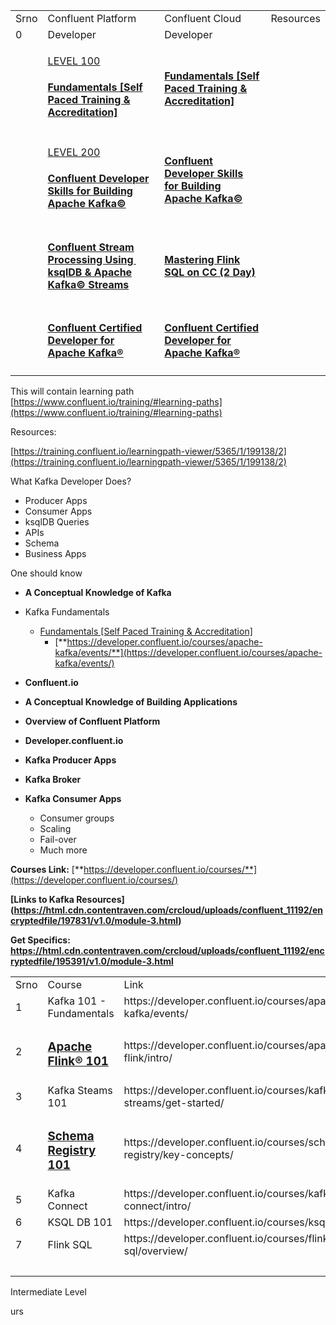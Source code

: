 <table><tbody><tr><td>Srno</td><td>Confluent Platform</td><td>Confluent Cloud</td><td>Resources</td></tr><tr><td>0</td><td>Developer</td><td>Developer</td><td>&nbsp;</td></tr><tr><td>&nbsp;</td><td><p><a href="https://training.confluent.io/channeldetail/apache-kafka-fundamentals-and-accreditation">LEVEL 100</a></p><h4><a href="https://training.confluent.io/channeldetail/apache-kafka-fundamentals-and-accreditation">Fundamentals [Self Paced Training &amp; Accreditation]</a></h4></td><td><h4><a href="https://training.confluent.io/channeldetail/apache-kafka-fundamentals-and-accreditation">Fundamentals [Self Paced Training &amp; Accreditation]</a></h4></td><td>&nbsp;</td></tr><tr><td>&nbsp;</td><td><p><a href="https://training.confluent.io/coursedetail/confluent-developer-skills-for-building-apache-kafka%C2%AE-2">LEVEL 200</a></p><h4><a href="https://training.confluent.io/coursedetail/confluent-developer-skills-for-building-apache-kafka%C2%AE-2">Confluent Developer Skills for&nbsp;Building Apache Kafka©</a></h4></td><td><h4><a href="https://training.confluent.io/coursedetail/confluent-developer-skills-for-building-apache-kafka%C2%AE-2?_gl=1*t35sgv*_gcl_aw*R0NMLjE3NDY5NzgzMTAuQ2owS0NRandsWUhCQmhEOUFSSXNBTFJ1MDlyMHRobUNRQ0YxTk4tam42QkNMNlcwazFBakNzZjhMNGstOS1zV2JmSFZreW0wLW1ZRkJUc2FBaHp0RUFMd193Y0I.*_gcl_au*NzcwMzI3OTc3LjE3NDY5NzgzMDkuODMwNDc2ODM2LjE3NDY5NzgzNTAuMTc0Njk3ODM0OQ..*_ga*MTU1OTMwMTAzOS4xNzQ2OTc4MzEw*_ga_D2D3EGKSGD*czE3NDY5NzgzMTAkbzEkZzEkdDE3NDY5NzgzNjQkajYkbDAkaDA.&amp;_ga=2.146422260.1595309919.1746978310-1559301039.1746978310&amp;_gac=1.191223000.1746978350.Cj0KCQjwlYHBBhD9ARIsALRu09r0thmCQCF1NN-jn6BCL6W0k1AjCsf8L4k-9-sWbfHVkym0-mYFBTsaAhztEALw_wcB"><u>Confluent Developer Skills for&nbsp;Building Apache Kafka©</u></a></h4></td><td>&nbsp;</td></tr><tr><td>&nbsp;</td><td><h4><a href="https://assets.confluent.io/m/6fad0e105d5ba553/original/20220616-DS-Confluent_Stream_Processing_using_Apache_Kafka_Streams_-_ksqlDB.pdf">Confluent Stream Processing Using&nbsp; ksqlDB &amp; Apache Kafka© Streams</a></h4></td><td><h4><a href="https://assets.confluent.io/m/6fad0e105d5ba553/original/20220616-DS-Confluent_Stream_Processing_using_Apache_Kafka_Streams_-_ksqlDB.pdf">Mastering Flink SQL on CC (2 Day)</a></h4></td><td>&nbsp;</td></tr><tr><td>&nbsp;</td><td><h4><a href="https://training.confluent.io/examdetail/confluent-dev?_gl=1*t35sgv*_gcl_aw*R0NMLjE3NDY5NzgzMTAuQ2owS0NRandsWUhCQmhEOUFSSXNBTFJ1MDlyMHRobUNRQ0YxTk4tam42QkNMNlcwazFBakNzZjhMNGstOS1zV2JmSFZreW0wLW1ZRkJUc2FBaHp0RUFMd193Y0I.*_gcl_au*NzcwMzI3OTc3LjE3NDY5NzgzMDkuODMwNDc2ODM2LjE3NDY5NzgzNTAuMTc0Njk3ODM0OQ..*_ga*MTU1OTMwMTAzOS4xNzQ2OTc4MzEw*_ga_D2D3EGKSGD*czE3NDY5NzgzMTAkbzEkZzEkdDE3NDY5NzgzNjQkajYkbDAkaDA.&amp;_ga=2.146422260.1595309919.1746978310-1559301039.1746978310&amp;_gac=1.191223000.1746978350.Cj0KCQjwlYHBBhD9ARIsALRu09r0thmCQCF1NN-jn6BCL6W0k1AjCsf8L4k-9-sWbfHVkym0-mYFBTsaAhztEALw_wcB"><u>Confluent Certified Developer for Apache Kafka®</u></a></h4></td><td><h4><a href="https://training.confluent.io/examdetail/confluent-dev?_gl=1*8l3u4o*_gcl_aw*R0NMLjE3NDY5NzgzMTAuQ2owS0NRandsWUhCQmhEOUFSSXNBTFJ1MDlyMHRobUNRQ0YxTk4tam42QkNMNlcwazFBakNzZjhMNGstOS1zV2JmSFZreW0wLW1ZRkJUc2FBaHp0RUFMd193Y0I.*_gcl_au*NzcwMzI3OTc3LjE3NDY5NzgzMDkuODMwNDc2ODM2LjE3NDY5NzgzNTAuMTc0Njk3ODM0OQ..*_ga*MTU1OTMwMTAzOS4xNzQ2OTc4MzEw*_ga_D2D3EGKSGD*czE3NDY5NzgzMTAkbzEkZzEkdDE3NDY5NzgzNjQkajYkbDAkaDA.&amp;_ga=2.220919512.1595309919.1746978310-1559301039.1746978310&amp;_gac=1.250656244.1746978350.Cj0KCQjwlYHBBhD9ARIsALRu09r0thmCQCF1NN-jn6BCL6W0k1AjCsf8L4k-9-sWbfHVkym0-mYFBTsaAhztEALw_wcB">Confluent Certified Developer for Apache Kafka®</a></h4></td><td>&nbsp;</td></tr></tbody></table>

This will contain learning path  
[https://www.confluent.io/training/#learning-paths](https://www.confluent.io/training/#learning-paths)

Resources:

[https://training.confluent.io/learningpath-viewer/5365/1/199138/2](https://training.confluent.io/learningpath-viewer/5365/1/199138/2)

What Kafka Developer Does?

*   Producer Apps
*   Consumer Apps
*   ksqlDB Queries
*   APIs
*   Schema
*   Business Apps

One should know

*   **A Conceptual Knowledge of Kafka**
*   Kafka Fundamentals
    *   [Fundamentals \[Self Paced Training & Accreditation\]](https://training.confluent.io/channeldetail/apache-kafka-fundamentals-and-accreditation) 
        *   [**https://developer.confluent.io/courses/apache-kafka/events/**](https://developer.confluent.io/courses/apache-kafka/events/)
*   **Confluent.io**
*   **A Conceptual Knowledge of Building Applications**
*   **Overview of Confluent Platform**

*   **Developer.confluent.io**
*   **Kafka Producer Apps**
*   **Kafka Broker**
*   **Kafka Consumer Apps**
    *   Consumer groups
    *   Scaling
    *   Fail-over
    *   Much more

**Courses Link:** [**https://developer.confluent.io/courses/**](https://developer.confluent.io/courses/)

**\[Links to Kafka Resources\](https://html.cdn.contentraven.com/crcloud/uploads/confluent_11192/encryptedfile/197831/v1.0/module-3.html)**

**Get Specifics: https://html.cdn.contentraven.com/crcloud/uploads/confluent_11192/encryptedfile/195391/v1.0/module-3.html**

<table><tbody><tr><td>Srno</td><td>Course</td><td>Link</td><td>&nbsp;</td></tr><tr><td>1</td><td>Kafka 101 - Fundamentals</td><td>https://developer.confluent.io/courses/apache-kafka/events/</td><td>&nbsp;</td></tr><tr><td>2</td><td><h3><a href="https://developer.confluent.io/courses/apache-flink/intro/">Apache Flink® 101</a></h3></td><td>https://developer.confluent.io/courses/apache-flink/intro/</td><td>&nbsp;</td></tr><tr><td>3</td><td>Kafka Steams 101</td><td>https://developer.confluent.io/courses/kafka-streams/get-started/</td><td>&nbsp;</td></tr><tr><td>4</td><td><h3><a href="https://developer.confluent.io/courses/schema-registry/key-concepts/">Schema Registry 101</a></h3></td><td>https://developer.confluent.io/courses/schema-registry/key-concepts/</td><td>&nbsp;</td></tr><tr><td>5</td><td>Kafka Connect</td><td>https://developer.confluent.io/courses/kafka-connect/intro/</td><td>&nbsp;</td></tr><tr><td>6&nbsp;</td><td>KSQL DB 101</td><td>https://developer.confluent.io/courses/ksqldb/intro/</td><td>&nbsp;</td></tr><tr><td>7&nbsp;</td><td>Flink SQL</td><td>https://developer.confluent.io/courses/flink-sql/overview/</td><td>&nbsp;</td></tr><tr><td>&nbsp;</td><td>&nbsp;</td><td>&nbsp;</td><td>&nbsp;</td></tr></tbody></table>

Intermediate Level

urs